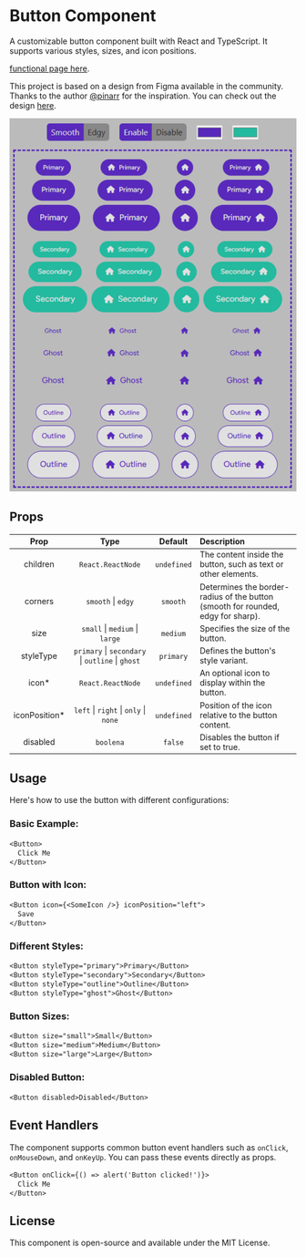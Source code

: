 # Button Component

A customizable button component built with React and TypeScript. It supports various styles, sizes, and icon positions.

[functional page here](https://free-responsive-button-ui-kit-react.netlify.app).

This project is based on a design from Figma available in the community. Thanks to the author [@pinarr](https://www.figma.com/@pinarr) for the inspiration. You can check out the design [here](https://www.figma.com/community/file/1169572872932409282).

![All buttons styles, sizes, and icon positions.](public/buttons.png "All buttons styles, sizes, and icon positions.")

## Props
| Prop  | Type | Default | Description 
| :-------------: |:-------------:|:-------------:|:-------------|
| children | `React.ReactNode`    | `undefined` | The content inside the button, such as text or other elements. |
| corners | `smooth` &#124; `edgy`    | `smooth` | Determines the border-radius of the button (smooth for rounded, edgy for sharp). |
| size | `small` &#124; `medium` &#124; `large`    | `medium` | Specifies the size of the button. |
| styleType |  `primary` &#124; `secondary` &#124; `outline` &#124; `ghost`    | `primary` | Defines the button's style variant. |
| icon* | `React.ReactNode`    | `undefined` | An optional icon to display within the button. |
| iconPosition* | `left` &#124; `right` &#124; `only` &#124; `none`    | `undefined` | Position of the icon relative to the button content. |
| disabled | `boolena` | `false` | Disables the button if set to true. |


## Usage
Here's how to use the button with different configurations:

### Basic Example:
```
<Button>
  Click Me
</Button>
```

### Button with Icon:
```
<Button icon={<SomeIcon />} iconPosition="left">
  Save
</Button>
```
### Different Styles:
```
<Button styleType="primary">Primary</Button>
<Button styleType="secondary">Secondary</Button>
<Button styleType="outline">Outline</Button>
<Button styleType="ghost">Ghost</Button>
```
### Button Sizes:
```
<Button size="small">Small</Button>
<Button size="medium">Medium</Button>
<Button size="large">Large</Button>
```

### Disabled Button:
```
<Button disabled>Disabled</Button>
```

## Event Handlers
The component supports common button event handlers such as `onClick`, `onMouseDown`, and `onKeyUp`. You can pass these events directly as props.

```
<Button onClick={() => alert('Button clicked!')}>
  Click Me
</Button>
```

## License
This component is open-source and available under the MIT License.